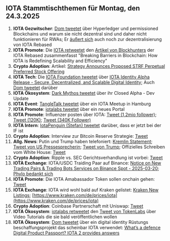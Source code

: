 ## IOTA Stammtischthemen für Montag, den 24.3.2025

1. **IOTA Gezwitscher**: [Dom tweetet](https://x.com/DomSchiener/status/1901874094615789879) über Hyperledger und permissioned Blockchains und warum sie nicht dezentral sind und daher nicht funktionieren für RWAs; Er [äußert sich](https://x.com/DomSchiener/status/1901878696581185815) auch noch zur dezentralisierung von IOTA Rebased
2. **IOTA Promote**: Die [IOTA retweetet](https://x.com/iota/status/1901901354160816186) den [Artikel von Blockhunters](https://x.com/BlockhuntersOrg/status/1901711729458901003) der IOTA Rebased zusammenfasst "Breaking Barriers in Blockchain: How IOTA is Redefining Scalability and Efficiency"
3. **Crypto Adoption**: Artikel: [Strategy Announces Proposed STRF Perpetual Preferred Stock Offering](https://www.strategy.com/press/strategy-announces-proposed-strf-preferred-stock-offering_03-18-2025)
4. **IOTA Tech**: Die [IOTA Foundation tweetet](https://x.com/iota/status/1901997024100151676) über [IOTA Identity Alpha Release - Secure, Decentralized, and Scalable Digital Identity](https://blog.iota.org/iota-identity-alpha-release/); Auch [Dom tweetet](https://x.com/DomSchiener/status/1902037233109991677) darüber
5. **IOTA Ökosystem**: [Dark Mythos tweetet](https://x.com/DarkMythosIOTA/status/1902002033059582209) über ihr Closed Alpha - Dev Update
6. **IOTA Event**: [TangleTalk tweetet](https://x.com/tangle_talk/status/1901992507426116016) über ein IOTA Meetup in Hamburg
7. **IOTA Promote**: [iotalabs tweetet](https://x.com/iotalabs_/status/1902012659924353197) über ein neues Portal
8. **IOTA Promote**: Influenzer posten über IOTA: [Tweet (1,2mio follower)](https://x.com/BSCNews/status/1902012126727667736); [Tweet (120K)](https://x.com/CryptoMiners_Co/status/1902297822042714484); [Tweet (340K Follower)](https://x.com/wiseadvicesumit/status/1901731515479826812)
9. **IOTA Intern**: [IotaPenguin (Stefan) tweetet](https://x.com/iota_penguin/status/1901995252635808247) darüber, dass er jetzt bei der IF ist
10. **Crypto Adoption**: Interview zur Bitcoin Reserve Strategie: [Tweet](https://x.com/AltcoinDailyio/status/1902074126241521739)
11. **Allg. News**: Putin und Trump haben telefoniert: [Kremlin Statement](https://x.com/BNODesk/status/1902051909244235896); [Tweet von US Pressesprecherin](https://x.com/PressSec/status/1902049487457071248); [Tweet von Trump](https://x.com/TrumpDailyPosts/status/1902070224649678873); Offizielles Schreiben vom White House: [Tweet](https://x.com/TrumpDailyPosts/status/1902065480623649159)
12. **Crypto Adoption**: Ripple vs. SEC Gerichtsverhandlung ist vorbei: [Tweet](https://x.com/IvanOnTech/status/1902348702779379971)
13. **IOTA Exchange**: IOTA/USDC Traiding Paar auf Binance: [Notice on New Trading Pairs & Trading Bots Services on Binance Spot - 2025-03-20](https://www.binance.com/en/support/announcement/detail/49d9f5fa7c904f59bd77ae3535f699f0); [Phylo bedankt sich](https://x.com/PhyloIota/status/1902259988279812142)
14. **IOTA Promote**: Die IOTA Amabassador Token sollen onchain gehen: [Tweet](https://x.com/3rdEclips3/status/1902351455279051121)
15. **IOTA Exchange**: IOTA wird wohl bald auf Kraken gelistet: [Kraken New Listings](https://www.kraken.com/de/listings); [https://www.kraken.com/de/prices/iota](https://www.kraken.com/de/prices/iota)
16. **Crypto Adoption**: Coinbase Partnerschaft mit Uniswap: [Tweet](https://x.com/AltcoinDailyio/status/1902247268713140534)
17. **IOTA Ökosystem**: [iotalabs retweetet](https://x.com/iotalabs_/status/1902366954330980661) den [Tweet von TokenLabs](https://x.com/TokenLabsX/status/1901713709799510017) über Video Tutorials die sie bald veröffentlichen wollen
18. **IOTA Ökosystem**: [Dom tweetet](https://x.com/DomSchiener/status/1902122103119474891) über ein digital identity Rüstungs beschaffungsprojekt das scheinbar IOTA verwendet: [What’s a defence Digital Product Passport? IOTA 2 provides answers](https://eda.europa.eu/news-and-events/news/2025/03/13/what-s-a-defence-digital-product-passport-iota-2-provides-answers)
